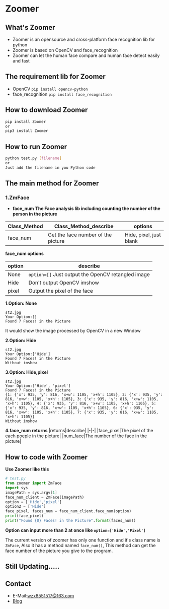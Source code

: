 # Zoomer

## What's Zoomer

- Zoomer is an opensource and cross-platform face recognition lib for python
- Zoomer is based on OpenCV and face_recognition
- Zoomer can let the human face compare and human face detect easily and fast
## The requirement lib for Zoomer

- OpenCV ```pip install opencv-python```
- face_recognition ```pip install face_recognition``` 

## How to download Zoomer

```bash
pip install Zoomer 
or
pip3 install Zoomer
```

## How to run Zoomer

```bash
python test.py [filename]
or
Just add the filename in you Python code
```

## The main method for Zoomer

### 1.ZmFace

- **face_num**
**The Face analysis lib including counting the number of the person in the picture**

|Class_Method|Class_Method_describe|options|
|-|-|-|
|face_num|Get the face number of the picture|Hide, pixel, just blank|

**face_num options**

| option | describe |
| ------ | -------- |
|None|```option=[]``` Just output the OpenCV retangled image|
|Hide|Don't output OpenCV imshow|
|pixel|Output the pixel of the face|

**1.Option: None**
```
st2.jpg
Your Option:[]
Found 7 Faces! in the Picture
```
It would show the image processed by OpenCV in a new Window

**2.Option: Hide**
```
st2.jpg
Your Option:['Hide']
Found 7 Faces! in the Picture
Without imshow
```

**3.Option: Hide,pixel**
```
st2.jpg
Your Option:['Hide', 'pixel']
Found 7 Faces! in the Picture
{1: {'x': 935, 'y': 816, 'x+w': 1105, 'x+h': 1105}, 2: {'x': 935, 'y': 816, 'x+w': 1105, 'x+h': 1105}, 3: {'x': 935, 'y': 816, 'x+w': 1105, 'x+h': 1105}, 4: {'x': 935, 'y': 816, 'x+w': 1105, 'x+h': 1105}, 5: {'x': 935, 'y': 816, 'x+w': 1105, 'x+h': 1105}, 6: {'x': 935, 'y': 816, 'x+w': 1105, 'x+h': 1105}, 7: {'x': 935, 'y': 816, 'x+w': 1105, 'x+h': 1105}}
Without imshow
```

**4.face_num returns**
|returns|describe|
|-|-|
|face_pixel|The pixel of the each poeple in the picture|
|num_face|The number of the face in the picture|


## How to code with Zoomer

**Use Zoomer like this**

```python
# test.py
from zoomer import ZmFace
import sys
imagePath = sys.argv[1]
face_num_client = ZmFace(imagePath)
option = ['Hide','pixel']
option2 = ['Hide']
face_pixel, faces_num = face_num_client.face_num(option)
print(face_pixel)
print("Found {0} Faces! in the Picture".format(faces_num))

```

**Option can input more than 2 at once like ```option=['Hide','Pixel']```**


The current version of zoomer has only one function and it's class name is ```ZmFace```, Also it has a method named ```face_num()```, This method can get the face number of the picture you give to the program.


## Still Updating.....

## Contact

- E-Mail:wzx8551517@163.com
- [Blog](https://www.luoshaoqi.cn)

